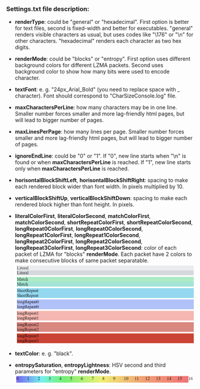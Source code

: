 ### Settings.txt file description:
- **renderType**: could be "general" or "hexadecimal". First option is better for text files, second is fixed-width and better for executables. "general" renders visible characters as usual, but uses codes like "\176" or "\n" for other characters. "hexadecimal" renders each character as two hex digits.

- **renderMode**: could be "blocks" or "entropy". First option uses different background colors for different LZMA packets. Second uses background color to show how many bits were used to encode character.

- **textFont**: e. g. "24px_Arial_Bold" (you need to replace space with _ character). Font should correspond to "CharSizeConsole.log" file.

- **maxCharactersPerLine**: how many characters may be in one line. Smaller number forces smaller and more lag-friendly html pages, but will lead to bigger number of pages.

- **maxLinesPerPage**: how many lines per page. Smaller number forces smaller and more lag-friendly html pages, but will lead to bigger number of pages.

- **ignoreEndLine**: could be "0" or "1". If "0", new line starts when "\n" is found or when **maxCharactersPerLine** is reached. If "1", new line starts only when **maxCharactersPerLine** is reached.

- **horisontalBlockShiftLeft**, **horisontalBlockShiftRight**: spacing to make each rendered block wider than font width. In pixels multiplied by 10.

- **verticalBlockShiftUp**, **verticalBlockShiftDown**: spacing to make each rendered block higher than font height. In pixels.

- **literalColorFirst**, **literalColorSecond**, **matchColorFirst**, **matchColorSecond**, **shortRepeatColorFirst**, **shortRepeatColorSecond**, **longRepeat0ColorFirst**, **longRepeat0ColorSecond**, **longRepeat1ColorFirst**, **longRepeat1ColorSecond**, **longRepeat2ColorFirst**, **longRepeat2ColorSecond**, **longRepeat3ColorFirst**, **longRepeat3ColorSecond**: color of each packet of LZMA for "blocks" **renderMode**. Each packet have 2 colors to make consecutive blocks of same packet separatable.
![](packets.png)

- **textColor**: e. g. "black".

- **entropySaturation**, **entropyLightness**: HSV second and third parameters for "entropy" **renderMode**.
![](entropy.png)
